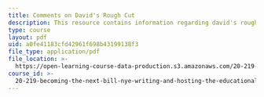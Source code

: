```yaml
---
title: Comments on David's Rough Cut
description: This resource contains information regarding david's rough cut.
type: course
layout: pdf
uid: a0fe41183cfd42961f698b43199138f3
file_type: application/pdf
file_location: >-
  https://open-learning-course-data-production.s3.amazonaws.com/20-219-becoming-the-next-bill-nye-writing-and-hosting-the-educational-show-january-iap-2015/a0fe41183cfd42961f698b43199138f3_MIT20_219IAP15_Davidcom.pdf
course_id: >-
  20-219-becoming-the-next-bill-nye-writing-and-hosting-the-educational-show-january-iap-2015
---
```

